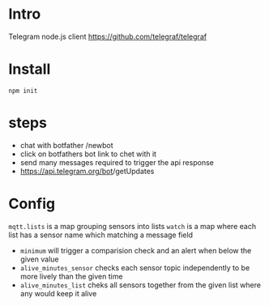 # Intro
Telegram node.js client
https://github.com/telegraf/telegraf

# Install
    npm init

# steps
* chat with botfather /newbot
* click on botfathers bot link to chet with it
* send many messages required to trigger the api response
* https://api.telegram.org/bot<YourBOTToken>/getUpdates

# Config
`mqtt.lists` is a map grouping sensors into lists
`watch` is a map where each list has a sensor name which matching a message field
* `minimum` will trigger a comparision check and an alert when below the given value
* `alive_minutes_sensor` checks each sensor topic independently to be more lively than the given time
* `alive_minutes_list` cheks all sensors together from the given list where any would keep it alive
